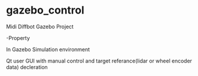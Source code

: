 # gazebo_control

Midi Diffbot Gazebo Project

-Property


In Gazebo Simulation environment

Qt user GUI with manual control and target referance(lidar or wheel encoder data) decleration 
 

